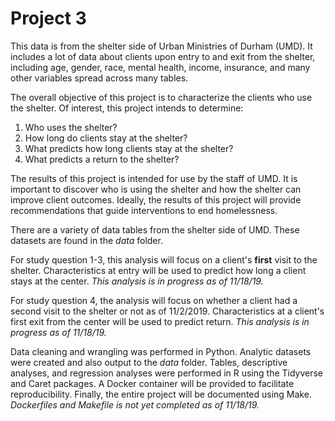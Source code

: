 # Project 3

This data is from the shelter side of Urban Ministries of Durham (UMD). It includes a lot of data about clients upon entry to and exit from the shelter, including age, gender, race, mental health, income, insurance, and many other variables spread across many tables.

The overall objective of this project is to characterize the clients who use the shelter.  Of interest, this project intends to determine:

1. Who uses the shelter?
2. How long do clients stay at the shelter?
3. What predicts how long clients stay at the shelter?
4. What predicts a return to the shelter?

The results of this project is intended for use by the staff of UMD.  It is important to discover who is using the shelter and how the shelter can improve client outcomes.  Ideally, the results of this project will provide recommendations that guide interventions to end homelessness.

There are a variety of data tables from the shelter side of UMD.  These datasets are found in the *data* folder.

For study question 1-3, this analysis will focus on a client's **first** visit to the shelter.  Characteristics at entry will be used to predict how long a client stays at the center. *This analysis is in progress as of 11/18/19.*

For study question 4, the analysis will focus on whether a client had a second visit to the shelter or not as of 11/2/2019.  Characteristics at a client's first exit from the center will be used to predict return. *This analysis is in progress as of 11/18/19.*

Data cleaning and wrangling was performed in Python.  Analytic datasets were created and also output to the *data* folder.  Tables, descriptive analyses, and regression analyses were performed in R using the Tidyverse and Caret packages.  A Docker container will be provided to facilitate reproducibility.  Finally, the entire project will be documented using Make. *Dockerfiles and Makefile is not yet completed as of 11/18/19.*